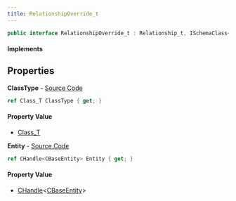 ```yaml
---
title: RelationshipOverride_t
---
```


```csharp
public interface RelationshipOverride_t : Relationship_t, ISchemaClass<Relationship_t>, ISchemaClass<RelationshipOverride_t>, ISchemaField, ISchemaClass, INativeHandle
```

#### Implements

## Properties

**ClassType** - [Source Code](https://github.com/swiftly-solution/swiftlys2/blob/main/managed/src/SwiftlyS2.Generated/Schemas/Interfaces/RelationshipOverride_t.cs#L18)

```csharp
ref Class_T ClassType { get; }
```

#### Property Value

- [Class_T](/docs/api/shared/schemadefinitions/class_t)

**Entity** - [Source Code](https://github.com/swiftly-solution/swiftlys2/blob/main/managed/src/SwiftlyS2.Generated/Schemas/Interfaces/RelationshipOverride_t.cs#L16)

```csharp
ref CHandle<CBaseEntity> Entity { get; }
```

#### Property Value

- [CHandle](/docs/api/shared/natives/chandle-1)<[CBaseEntity](/docs/api/shared/schemadefinitions/cbaseentity)>

